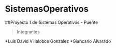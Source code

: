 # SistemasOperativos
 
##Proyecto 1 de Sistemas Operativos - Puente

>Integrantes

*Luis David Villalobos Gonzalez
*Giancarlo Alvarado
